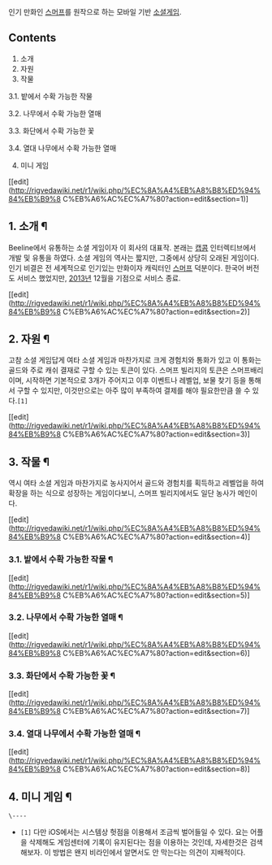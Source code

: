 인기 만화인 [스머프](%EC%8A%A4%EB%A8%B8%ED%94%84.md)를 원작으로 하는 모바일 기반 [소셜게임](%EC%86%8C%EC%85%9C%20%EA%B2%8C%EC%9E%84.md).

## Contents

    

1. 소개 
2. 자원 
3. 작물 
    

3.1. 밭에서 수확 가능한 작물

3.2. 나무에서 수확 가능한 열매

3.3. 화단에서 수확 가능한 꽃

3.4. 열대 나무에서 수확 가능한 열매

4. 미니 게임 

[[edit](http://rigvedawiki.net/r1/wiki.php/%EC%8A%A4%EB%A8%B8%ED%94%84%EB%B9%8
C%EB%A6%AC%EC%A7%80?action=edit&section=1)]

## 1. 소개 ¶

Beeline에서 유통하는 소셜 게임이자 이 회사의 대표작. 본래는 [캡콤](%EC%BA%A1%EC%BD%A4.md) 인터렉티브에서
개발 및 유통을 하였다. 소셜 게임의 역사는 짧지만, 그중에서 상당히 오래된 게임이다. 인기 비결은 전 세계적으로 인기있는 만화이자 캐릭터인
[스머프](%EC%8A%A4%EB%A8%B8%ED%94%84.md) 덕분이다. 한국어 버전도 서비스 했었지만,
[2013년](2013%EB%85%84.md) 12월을 기점으로 서비스 종료.

  

[[edit](http://rigvedawiki.net/r1/wiki.php/%EC%8A%A4%EB%A8%B8%ED%94%84%EB%B9%8
C%EB%A6%AC%EC%A7%80?action=edit&section=2)]

## 2. 자원 ¶

고참 소셜 게임답게 여타 소셜 게임과 마찬가지로 크게 경험치와 통화가 있고 이 통화는 골드와 주로 캐쉬 결재로 구할 수 있는 토큰이 있다.
스머프 빌리지의 토큰은 스머프배리이며, 시작하면 기본적으로 3개가 주어지고 이후 이벤트나 레벨업, 보물 찾기 등을 통해서 구할 수 있지만,
이것만으로는 아주 많이 부족하여 결제를 해야 필요한만큼 쓸 수 있다.`[1]`

  

[[edit](http://rigvedawiki.net/r1/wiki.php/%EC%8A%A4%EB%A8%B8%ED%94%84%EB%B9%8
C%EB%A6%AC%EC%A7%80?action=edit&section=3)]

## 3. 작물 ¶

  

역시 여타 소셜 게임과 마찬가지로 농사지어서 골드와 경험치를 획득하고 레벨업을 하여 확장을 하는 식으로 성장하는 게임이다보니, 스머프
빌리지에서도 일단 농사가 메인이다.

  

[[edit](http://rigvedawiki.net/r1/wiki.php/%EC%8A%A4%EB%A8%B8%ED%94%84%EB%B9%8
C%EB%A6%AC%EC%A7%80?action=edit&section=4)]

### 3.1. 밭에서 수확 가능한 작물 ¶

  

[[edit](http://rigvedawiki.net/r1/wiki.php/%EC%8A%A4%EB%A8%B8%ED%94%84%EB%B9%8
C%EB%A6%AC%EC%A7%80?action=edit&section=5)]

### 3.2. 나무에서 수확 가능한 열매 ¶

  

[[edit](http://rigvedawiki.net/r1/wiki.php/%EC%8A%A4%EB%A8%B8%ED%94%84%EB%B9%8
C%EB%A6%AC%EC%A7%80?action=edit&section=6)]

### 3.3. 화단에서 수확 가능한 꽃 ¶

  

[[edit](http://rigvedawiki.net/r1/wiki.php/%EC%8A%A4%EB%A8%B8%ED%94%84%EB%B9%8
C%EB%A6%AC%EC%A7%80?action=edit&section=7)]

### 3.4. 열대 나무에서 수확 가능한 열매 ¶

  
  

[[edit](http://rigvedawiki.net/r1/wiki.php/%EC%8A%A4%EB%A8%B8%ED%94%84%EB%B9%8
C%EB%A6%AC%EC%A7%80?action=edit&section=8)]

## 4. 미니 게임 ¶

  

`\----`

  * `[1]` 다만 iOS에서는 시스템상 헛점을 이용해서 조금씩 벌어들일 수 있다. 요는 어플을 삭제해도 게임센터에 기록이 유지된다는 점을 이용하는 것인데, 자세한것은 검색해보자. 이 방법은 왠지 비라인에서 알면서도 안 막는다는 의견이 지배적이다.

